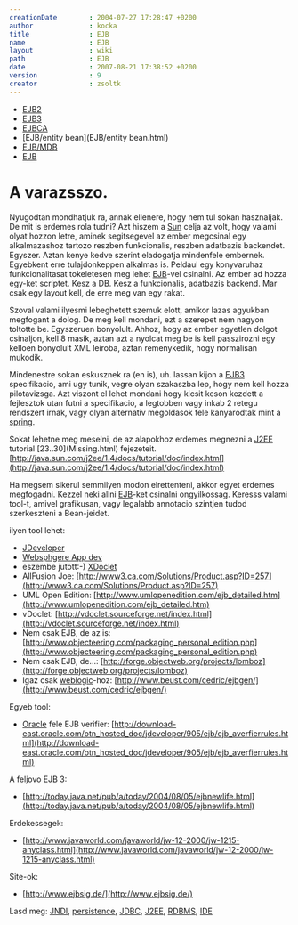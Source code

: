 ```yaml
---
creationDate        : 2004-07-27 17:28:47 +0200 
author              : kocka 
title               : EJB 
name                : EJB 
layout              : wiki 
path                : EJB 
date                : 2007-08-21 17:38:52 +0200 
version             : 9 
creator             : zsoltk 
---
```


-   [EJB2](EJB2.html)
-   [EJB3](EJB3.html)
-   [EJBCA](EJBCA.html)
-   [EJB/entity bean](EJB/entity bean.html)
-   [EJB/MDB](EJB/MDB.html)
-   [EJB](EJB.html)



# A varazsszo.

Nyugodtan mondhatjuk ra, annak ellenere, hogy nem tul sokan hasznaljak. De mit is erdemes rola tudni? Azt hiszem a [Sun](Sun.html) celja az volt, hogy valami olyat hozzon letre, aminek segitsegevel az ember megcsinal egy alkalmazashoz tartozo reszben funkcionalis, reszben adatbazis backendet. Egyszer. Aztan kenye kedve szerint eladogatja mindenfele embernek. Egyebkent erre tulajdonkeppen alkalmas is. Peldaul egy konyvaruhaz funkcionalitasat tokeletesen meg lehet [EJB](EJB.html)-vel csinalni. Az ember ad hozza egy-ket scriptet. Kesz a DB. Kesz a funkcionalis, adatbazis backend. Mar csak egy layout kell, de erre meg van egy rakat.

Szoval valami ilyesmi lebeghetett szemuk elott, amikor lazas agyukban megfogant a dolog. De meg kell mondani, ezt a szerepet nem nagyon toltotte be. Egyszeruen bonyolult. Ahhoz, hogy az ember egyetlen dolgot csinaljon, kell 8 masik, aztan azt a nyolcat meg be is kell passzirozni egy kelloen bonyolult XML leiroba, aztan remenykedik, hogy normalisan mukodik.

Mindenestre sokan eskusznek ra (en is), uh. lassan kijon a [EJB3](EJB3.html) specifikacio, ami ugy tunik, vegre olyan szakaszba lep, hogy nem kell hozza pilotavizsga. Azt viszont el lehet mondani hogy kicsit keson kezdett a fejlesztok utan futni a specifikacio, a legtobben vagy inkab 2 retegu rendszert irnak, vagy olyan alternativ megoldasok fele kanyarodtak mint a [spring](spring.html).

Sokat lehetne meg meselni, de az alapokhoz erdemes megnezni a [J2EE](j2ee.html) tutorial \[23..30](Missing.html) fejezeteit. [http://java.sun.com/j2ee/1.4/docs/tutorial/doc/index.html](http://java.sun.com/j2ee/1.4/docs/tutorial/doc/index.html)

Ha megsem sikerul semmilyen modon elrettenteni, akkor egyet erdemes megfogadni. Kezzel neki allni [EJB](EJB.html)-ket csinalni ongyilkossag. Keresss valami tool-t, amivel grafikusan, vagy legalabb annotacio szintjen tudod szerkeszteni a Bean-jeidet.

ilyen tool lehet:

*   [JDeveloper](JDeveloper.html)
*   [Websphgere App dev](Missing.html)
*   eszembe jutott:-) [XDoclet](XDoclet.html)
*   AllFusion Joe: [http://www3.ca.com/Solutions/Product.asp?ID=257](http://www3.ca.com/Solutions/Product.asp?ID=257)
*   UML Open Edition: [http://www.umlopenedition.com/ejb_detailed.htm](http://www.umlopenedition.com/ejb_detailed.htm)
*   vDoclet: [http://vdoclet.sourceforge.net/index.html](http://vdoclet.sourceforge.net/index.html)
*   Nem csak EJB, de az is: [http://www.objecteering.com/packaging_personal_edition.php](http://www.objecteering.com/packaging_personal_edition.php)
*   Nem csak EJB, de...:  [http://forge.objectweb.org/projects/lomboz](http://forge.objectweb.org/projects/lomboz)
*   Igaz csak [weblogic](weblogic.html)-hoz: [http://www.beust.com/cedric/ejbgen/](http://www.beust.com/cedric/ejbgen/)

Egyeb tool:

*   [Oracle](Oracle.html) fele EJB verifier: [http://download-east.oracle.com/otn_hosted_doc/jdeveloper/905/ejb/ejb_averfierrules.html](http://download-east.oracle.com/otn_hosted_doc/jdeveloper/905/ejb/ejb_averfierrules.html)

A feljovo EJB 3:

*   [http://today.java.net/pub/a/today/2004/08/05/ejbnewlife.html](http://today.java.net/pub/a/today/2004/08/05/ejbnewlife.html)

Erdekessegek:

*   [http://www.javaworld.com/javaworld/jw-12-2000/jw-1215-anyclass.html](http://www.javaworld.com/javaworld/jw-12-2000/jw-1215-anyclass.html)

Site-ok:

*   [http://www.ejbsig.de/](http://www.ejbsig.de/)

Lasd meg: [JNDI](JNDI.html), [persistence](persistence.html), [JDBC](JDBC.html), [J2EE](j2ee.html), [RDBMS](RDBMS.html), [IDE](IDE.html)


